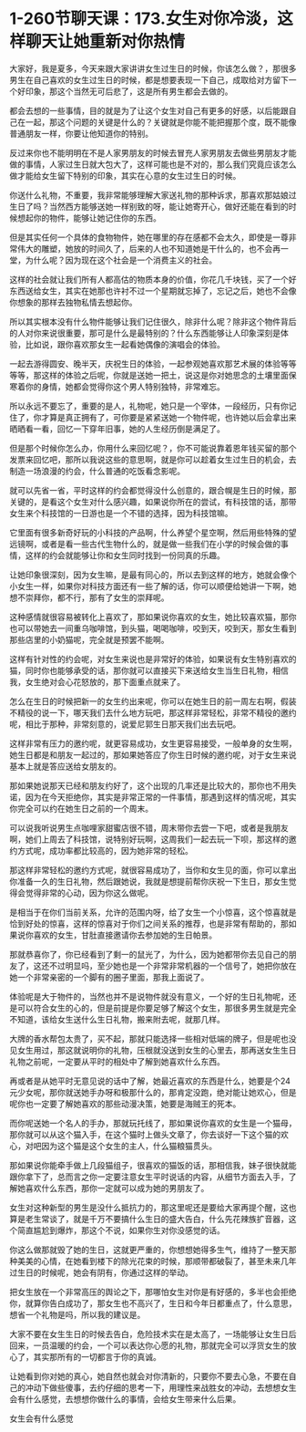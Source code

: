 # 1-260节聊天课：173.女生对你冷淡，这样聊天让她重新对你热情

大家好，我是夏多，今天来跟大家讲讲女生过生日的时候，你该怎么做？，那很多男生在自己喜欢的女生过生日的时候，都是想要表现一下自己，成取给对方留下一个好印象，那这个当然无可后悲了，这是所有男生都会去做的。

都会去想的一些事情，目的就是为了让这个女生对自己有更多的好感，以后能跟自己在一起，那这个问题的关键是什么的？关键就是你能不能把握那个度，既不能像普通朋友一样，你要让他知道你的特别。

反过来你也不能明明在不是人家男朋友的时候去冒充人家男朋友去做些男朋友才能做的事情，人家过生日就大包大了，这样可能也是不对的，那么我们究竟应该怎么做才能给女生留下特别的印象，其实在心意的女生过生日的时候。

你送什么礼物，不重要，我非常能够理解大家送礼物的那种诉求，那喜欢那姑娘过生日了吗？当然西方能够送她一样别致的呀，能让她寄开心，做好还能在看到的时候想起你的物件，能够让她记住你的东西。

但是其实任何一个具体的食物物件，她在哪里的存在感都不会太久，即使是一尊非常伟大的雕塑，她放的时间久了，后来的人也不知道她是干什么的，也不会再一堂，为什么呢？因为现在这个社会是一个消费主义的社会。

这样的社会就让我们所有人都高估的物质本身的价值，你花几千块钱，买了一个好东西送给女生，其实在她那也许衬不过一个星期就忘掉了，忘记之后，她也不会像你想象的那样去独物私情去想起你。

所以其实根本没有什么物件能够让我们记住很久，除非什么呢？除非这个物件背后的人对你来说很重要，那可是什么是最特别的？什么东西能够让人印象深刻是体验，比如说，跟你喜欢那女生一起看她偶像的演唱会的体验。

一起去游得圆安、晚半天，庆祝生日的体验，一起参观她喜欢那艺术展的体验等等等等，那这样的体验之后呢，你就是送她一把土，说这是你对她思念的土壤里面保寒着你的身情，她都会觉得你这个男人特别独特，非常难忘。

所以永远不要忘了，重要的是人，礼物呢，她只是一个宰体，一段经历，只有你记住了，你才算是真正拥有了，可你要是紧紧送她一个物件呢，也许她以后会拿出来晒晒看一看，回忆一下穿年旧事，她的人生经历倒是满足了。

但是那个时候你怎么办，你用什么来回忆呢？，你不可能说靠着恩年钱买留的那个发票来回忆吧，那所以我说这些的意思啊，就是你可以趁着女生过生日的机会，去制造一场浪漫的约会，什么普通的吃饭看念影呢。

就可以先省一省，平时这样的约会都觉得没什么创意的，跟合幌是生日的时候，那关键的，是看这个女生对什么感兴趣，如果说你所在的尝试，有科技馆的话，那带女生来个科技馆的一日游也是一个不错的选择，因为科技馆嘛。

它里面有很多新奇好玩的小科技的产品啊，什么养望个星空啊，然后用些特殊的望远镜啊，或者是看一些古代生物什么的，就是做一些我们在小学的时候会做的事情，这样的约会就能够让你和女生同时找到一份同真的乐趣。

让她印象很深刻，因为女生嘛，是最有同心的，所以去到这样的地方，她就会像个小女生一样，如果你对科技方面还有一些了解的话，你可以顺便给她讲一下啊，她想不崇拜你，都不行，那有了女生的崇拜呢。

这种感情就很容易被转化上喜欢了，那如果说你喜欢的女生，她比较喜欢猫，那你也可以带她去一间重乌咖啡馆，到头猫，喝喝咖啡，咬到天，咬到天，那女生看到那些店里的小奶猫呢，完全就是预罢不能啊。

这样有针对性的约会呢，对女生来说也是非常好的体验，如果说有女生特别喜欢的猫，同时你也能够承受的话，那你就可以直接买下来送给女生当生日礼物，相信我，女生绝对会心花怒放的，那下面重点就来了。

怎么在生日的时候把新一的女生约出来呢，你可以在她生日的前一周左右啊，假装不精役的说一下，哪天我们去什么地方玩吧，那这样非常轻松，非常不精役的邀约呢，相比于那种，非常刻意的，说爱尼郭生日那天我们出去玩吧。

这样非常有压力的邀约呢，就更容易成功，女生更容易接受，一般单身的女生啊，她生日都是和朋友一起过的，那如果她答应了你生日时候的邀约呢，对于女生来说基本上就是答应送给女朋友的。

那如果她说那天已经和朋友约好了，这个出现的几率还是比较大的，那你也不用失诺，因为在今天拒绝你，其实是非常正常的一件事情，那遇到这样的情况呢，其实你完全可以约在她生日之前的一个周末。

可以说我听说男生点咖哩家甜蜜店很不错，周末带你去尝一下吧，或者是我朋友啊，她们上周去了科技馆，说特别好玩啊，这周我们一起去玩一下呗，那这样的邀约方式呢，成功率都比较高的，因为她非常的轻松。

那这样非常轻松的邀约方式呢，就很容易成功了，当你和女生见的面，你可以拿出你准备一久的生日礼物，然后跟她说，我就是想提前帮你庆祝一下生日，那女生觉得会觉得非常的心动，因为你这么做呢。

是相当于在你们当前关系，允许的范围内呀，给了女生一个小惊喜，这个惊喜就是恰到好处的惊喜，这样的惊喜对于你们之间关系的推荐，也是非常有帮助的，那如果说你喜欢的女生，甘肚直接邀请你去参加她的生日帕景。

那就恭喜你了，你已经看到了剩一的鼠光了，为什么，因为她都带你去见自己的朋友了，这还不过明显吗，至少她也是一个非常非常机器的一个信号了，她把你放在她一个非常亲密的一个脚有的圈子里面，那我上面说了。

体验呢是大于物件的，当然也并不是说物件就没有意义，一个好的生日礼物呢，还是可以符合女生的心的，但是前提是你要足够了解这个女生，那很多男生就是完全不知道，该给女生送什么生日礼物，搬来附去呢，就那几样。

大牌的香水帮包太贵了，买不起，那就只能选择一些相对低端的牌子，但是呢也没见女生用过，那这就说明你的礼物，压根就没送到女生的心里去，那再送女生生日礼物之前呢，一定要从平时的相处中了解到她喜欢什么东西。

再或者是从她平时无意见说的话中了解，她最近喜欢的东西是什么，她要是个24元少女呢，那你就送她手办呀和极那什么的，那肯定没跑，绝对能让她欢心，但是呢你也一定要了解她喜欢的那些动漫决策，她要是海贼王的死本。

而你呢送她一个名人的手办，那就玩托线了，那如果说你喜欢的女生是一个猫母，那你就可以从这个猫入手，在这个猫时上做头文章了，你去谈好一下这个猫的欢心，对吧因为这个猫是这个女生的主人，什么猫粮猫贯头。

那如果说你能牵手做上几段猫组子，很喜欢的猫饭的话，那相信我，妹子很快就能跟你拿下了，总而言之你一定要注意女生平时说话的内容，从细节方面去入手，了解她喜欢什么东西，那你一定就可以成为她的男朋友了。

女生对这种新型的男生是没什么抵抗力的，那这里呢还是要给大家再提个醒，这也算是老生常谈了，就是千万不要搞什么生日的盛大告白，什么先花辣族扩音器，这个简直尴尬到爆炸，那这个不说，如果你生对你没感觉的话。

你这么做那就毁了她的生日，这就更严重的，你想想她得多生气，维持了一整天那种美美的心情，在她看到楼下的除光花束的时候，那顺带都破裂了，甚至未来几年过生日的时候呢，她会有阴有，你通过这样的举动。

把女生放在一个非常高压的舆论之下，那哪怕女生对你是有好感的，多半也会拒绝你，就算你告白成功了，那女生也不高兴了，生日和今年日都重点了，什么意思，想省一个礼物是吗，所以我的建议是。

大家不要在女生生日的时候去告白，危险技术实在是太高了，一场能够让女生日后回来，一员温暖的约会，一个可以表达你心愿的礼物，那就完全可以浮货女生的放心了，其实那所有的一切都言于你的真诚。

让她看到你对她的真心，她自然也就会对你清新的，只要你不要去心急，不要在自己的冲动下做些傻事，去约仔细的思考一下，用理性来战胜女的冲动，去想想女生会有什么感觉，去想想你做什么的事情，会给女生带来什么后果。

女生会有什么感觉